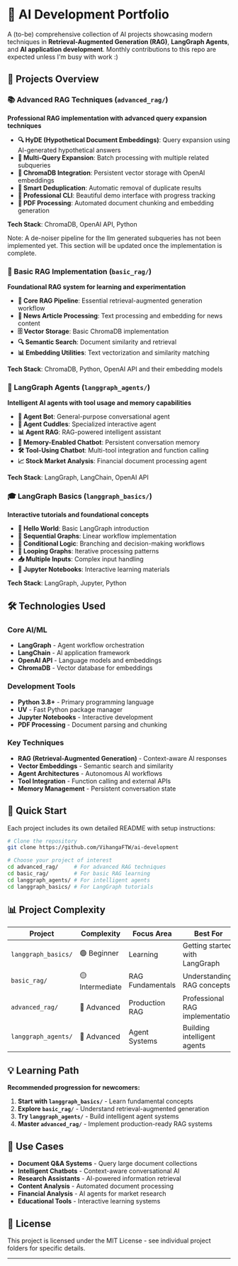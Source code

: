 # 🤖 AI Development Portfolio

A (to-be) comprehensive collection of AI projects showcasing modern techniques in **Retrieval-Augmented Generation (RAG)**, **LangGraph Agents**, and **AI application development**. Monthly contributions to this repo are expected unless I'm busy with work :)

## 🚀 Projects Overview

### 📚 Advanced RAG Techniques (`advanced_rag/`)

**Professional RAG implementation with advanced query expansion techniques**

- **🔍 HyDE (Hypothetical Document Embeddings)**: Query expansion using AI-generated hypothetical answers
- **🎯 Multi-Query Expansion**: Batch processing with multiple related subqueries
- **💾 ChromaDB Integration**: Persistent vector storage with OpenAI embeddings
- **🤖 Smart Deduplication**: Automatic removal of duplicate results
- **🎨 Professional CLI**: Beautiful demo interface with progress tracking
- **📄 PDF Processing**: Automated document chunking and embedding generation

**Tech Stack**: ChromaDB, OpenAI API, Python

Note: A de-noiser pipeline for the llm generated subqueries has not been implemented yet. This section will be updated once the implementation is complete.

### 📖 Basic RAG Implementation (`basic_rag/`)

**Foundational RAG system for learning and experimentation**

- **🔧 Core RAG Pipeline**: Essential retrieval-augmented generation workflow
- **📰 News Article Processing**: Text processing and embedding for news content
- **🗄️ Vector Storage**: Basic ChromaDB implementation
- **🔍 Semantic Search**: Document similarity and retrieval
- **📊 Embedding Utilities**: Text vectorization and similarity matching

**Tech Stack**: ChromaDB, Python, OpenAI API and their embedding models

### 🤖 LangGraph Agents (`langgraph_agents/`)

**Intelligent AI agents with tool usage and memory capabilities**

- **🧠 Agent Bot**: General-purpose conversational agent
- **🐾 Agent Cuddles**: Specialized interactive agent
- **📊 Agent RAG**: RAG-powered intelligent assistant
- **💭 Memory-Enabled Chatbot**: Persistent conversation memory
- **🛠️ Tool-Using Chatbot**: Multi-tool integration and function calling
- **📈 Stock Market Analysis**: Financial document processing agent

**Tech Stack**: LangGraph, LangChain, OpenAI API

### 🎓 LangGraph Basics (`langgraph_basics/`)

**Interactive tutorials and foundational concepts**

- **👋 Hello World**: Basic LangGraph introduction
- **🔄 Sequential Graphs**: Linear workflow implementation
- **🔀 Conditional Logic**: Branching and decision-making workflows
- **🔁 Looping Graphs**: Iterative processing patterns
- **📥 Multiple Inputs**: Complex input handling
- **📓 Jupyter Notebooks**: Interactive learning materials

**Tech Stack**: LangGraph, Jupyter, Python

## 🛠️ Technologies Used

### **Core AI/ML**

- **LangGraph** - Agent workflow orchestration
- **LangChain** - AI application framework
- **OpenAI API** - Language models and embeddings
- **ChromaDB** - Vector database for embeddings

### **Development Tools**

- **Python 3.8+** - Primary programming language
- **UV** - Fast Python package manager
- **Jupyter Notebooks** - Interactive development
- **PDF Processing** - Document parsing and chunking

### **Key Techniques**

- **RAG (Retrieval-Augmented Generation)** - Context-aware AI responses
- **Vector Embeddings** - Semantic search and similarity
- **Agent Architectures** - Autonomous AI workflows
- **Tool Integration** - Function calling and external APIs
- **Memory Management** - Persistent conversation state

## 🚀 Quick Start

Each project includes its own detailed README with setup instructions:

```bash
# Clone the repository
git clone https://github.com/VihangaFTW/ai-development

# Choose your project of interest
cd advanced_rag/     # For advanced RAG techniques
cd basic_rag/        # For basic RAG learning
cd langgraph_agents/ # For intelligent agents
cd langgraph_basics/ # For LangGraph tutorials
```

## 📊 Project Complexity

| Project             | Complexity      | Focus Area       | Best For                        |
| ------------------- | --------------- | ---------------- | ------------------------------- |
| `langgraph_basics/` | 🟢 Beginner     | Learning         | Getting started with LangGraph  |
| `basic_rag/`        | 🟡 Intermediate | RAG Fundamentals | Understanding RAG concepts      |
| `advanced_rag/`     | 🔴 Advanced     | Production RAG   | Professional RAG implementation |
| `langgraph_agents/` | 🔴 Advanced     | Agent Systems    | Building intelligent agents     |

## 💡 Learning Path

**Recommended progression for newcomers:**

1. **Start with `langgraph_basics/`** - Learn fundamental concepts
2. **Explore `basic_rag/`** - Understand retrieval-augmented generation
3. **Try `langgraph_agents/`** - Build intelligent agent systems
4. **Master `advanced_rag/`** - Implement production-ready RAG systems

## 🎯 Use Cases

- **Document Q&A Systems** - Query large document collections
- **Intelligent Chatbots** - Context-aware conversational AI
- **Research Assistants** - AI-powered information retrieval
- **Content Analysis** - Automated document processing
- **Financial Analysis** - AI agents for market research
- **Educational Tools** - Interactive learning systems

## 📄 License

This project is licensed under the MIT License - see individual project folders for specific details.

---



